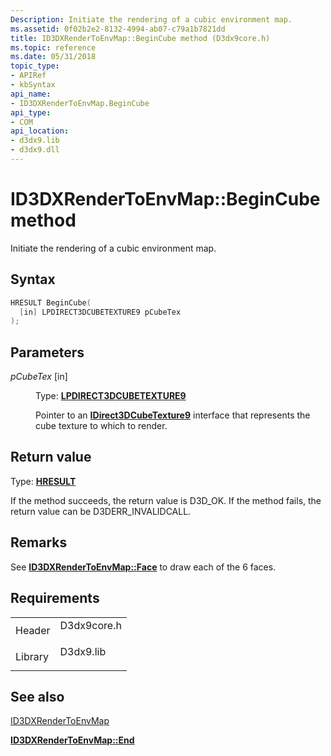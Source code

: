 ```yaml
---
Description: Initiate the rendering of a cubic environment map.
ms.assetid: 0f02b2e2-8132-4994-ab07-c79a1b7821dd
title: ID3DXRenderToEnvMap::BeginCube method (D3dx9core.h)
ms.topic: reference
ms.date: 05/31/2018
topic_type:
- APIRef
- kbSyntax
api_name:
- ID3DXRenderToEnvMap.BeginCube
api_type:
- COM
api_location:
- d3dx9.lib
- d3dx9.dll
---
```


# ID3DXRenderToEnvMap::BeginCube method

Initiate the rendering of a cubic environment map.

## Syntax


```C++
HRESULT BeginCube(
  [in] LPDIRECT3DCUBETEXTURE9 pCubeTex
);
```



## Parameters

<dl> <dt>

*pCubeTex* \[in\]
</dt> <dd>

Type: **[**LPDIRECT3DCUBETEXTURE9**](https://msdn.microsoft.com/library/Bb174329(v=VS.85).aspx)**

Pointer to an [**IDirect3DCubeTexture9**](https://msdn.microsoft.com/library/Bb174329(v=VS.85).aspx) interface that represents the cube texture to which to render.

</dd> </dl>

## Return value

Type: **[**HRESULT**](https://msdn.microsoft.com/library/Bb401631(v=MSDN.10).aspx)**

If the method succeeds, the return value is D3D\_OK. If the method fails, the return value can be D3DERR\_INVALIDCALL.

## Remarks

See [**ID3DXRenderToEnvMap::Face**](id3dxrendertoenvmap--face.md) to draw each of the 6 faces.

## Requirements



|                    |                                                                                        |
|--------------------|----------------------------------------------------------------------------------------|
| Header<br/>  | <dl> <dt>D3dx9core.h</dt> </dl> |
| Library<br/> | <dl> <dt>D3dx9.lib</dt> </dl>   |



## See also

<dl> <dt>

[ID3DXRenderToEnvMap](id3dxrendertoenvmap.md)
</dt> <dt>

[**ID3DXRenderToEnvMap::End**](id3dxrendertoenvmap--end.md)
</dt> </dl>

 

 




